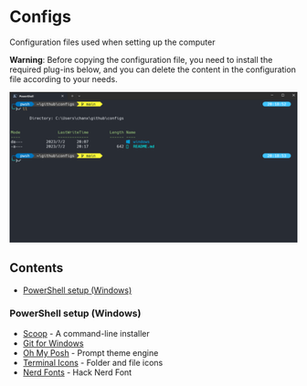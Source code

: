 # Configs
Configuration files used when setting up the computer

**Warning**: Before copying the configuration file, you need to install the required plug-ins below, and you can delete the content in the configuration file according to your needs.

![PowerShell (Windows)](./snapshots/windows-powershell.png)

## Contents

- [PowerShell setup (Windows)](#PowerShell)

<span id="PowerShell" />

### PowerShell setup (Windows)

- [Scoop](https://scoop.sh/) - A command-line installer
- [Git for Windows](https://gitforwindows.org/)
- [Oh My Posh](https://ohmyposh.dev/) - Prompt theme engine
- [Terminal Icons](https://github.com/devblackops/Terminal-Icons) - Folder and file icons
- [Nerd Fonts](https://www.nerdfonts.com/) - Hack Nerd Font